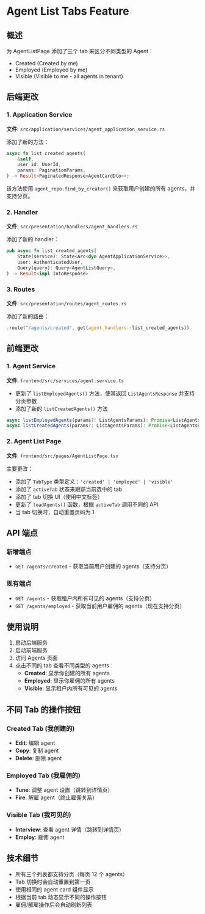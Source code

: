 # Agent List Tabs Feature

## 概述
为 AgentListPage 添加了三个 tab 来区分不同类型的 Agent：
- Created (Created by me)
- Employed (Employed by me)
- Visible (Visible to me - all agents in tenant)

## 后端更改

### 1. Application Service
**文件**: `src/application/services/agent_application_service.rs`

添加了新的方法：
```rust
async fn list_created_agents(
    &self,
    user_id: UserId,
    params: PaginationParams,
) -> Result<PaginatedResponse<AgentCardDto>>;
```

该方法使用 `agent_repo.find_by_creator()` 来获取用户创建的所有 agents，并支持分页。

### 2. Handler
**文件**: `src/presentation/handlers/agent_handlers.rs`

添加了新的 handler：
```rust
pub async fn list_created_agents(
    State(service): State<Arc<dyn AgentApplicationService>>,
    user: AuthenticatedUser,
    Query(query): Query<AgentListQuery>,
) -> Result<impl IntoResponse>
```

### 3. Routes
**文件**: `src/presentation/routes/agent_routes.rs`

添加了新的路由：
```rust
.route("/agents/created", get(agent_handlers::list_created_agents))
```

## 前端更改

### 1. Agent Service
**文件**: `frontend/src/services/agent.service.ts`

- 更新了 `listEmployedAgents()` 方法，使其返回 `ListAgentsResponse` 并支持分页参数
- 添加了新的 `listCreatedAgents()` 方法

```typescript
async listEmployedAgents(params?: ListAgentsParams): Promise<ListAgentsResponse>
async listCreatedAgents(params?: ListAgentsParams): Promise<ListAgentsResponse>
```

### 2. Agent List Page
**文件**: `frontend/src/pages/AgentListPage.tsx`

主要更改：
- 添加了 `TabType` 类型定义：`'created' | 'employed' | 'visible'`
- 添加了 `activeTab` 状态来跟踪当前选中的 tab
- 添加了 tab 切换 UI（使用中文标签）
- 更新了 `loadAgents()` 函数，根据 `activeTab` 调用不同的 API
- 当 tab 切换时，自动重置页码为 1

## API 端点

### 新增端点
- `GET /agents/created` - 获取当前用户创建的 agents（支持分页）

### 现有端点
- `GET /agents` - 获取租户内所有可见的 agents（支持分页）
- `GET /agents/employed` - 获取当前用户雇佣的 agents（现在支持分页）

## 使用说明

1. 启动后端服务
2. 启动前端服务
3. 访问 Agents 页面
4. 点击不同的 tab 查看不同类型的 agents：
   - **Created**: 显示你创建的所有 agents
   - **Employed**: 显示你雇佣的所有 agents
   - **Visible**: 显示租户内所有可见的 agents

## 不同 Tab 的操作按钮

### Created Tab (我创建的)
- **Edit**: 编辑 agent
- **Copy**: 复制 agent
- **Delete**: 删除 agent

### Employed Tab (我雇佣的)
- **Tune**: 调整 agent 设置（跳转到详情页）
- **Fire**: 解雇 agent（终止雇佣关系）

### Visible Tab (我可见的)
- **Interview**: 查看 agent 详情（跳转到详情页）
- **Employ**: 雇佣 agent

## 技术细节

- 所有三个列表都支持分页（每页 12 个 agents）
- Tab 切换时会自动重置到第一页
- 使用相同的 agent card 组件显示
- 根据当前 tab 动态显示不同的操作按钮
- 雇佣/解雇操作后会自动刷新列表
